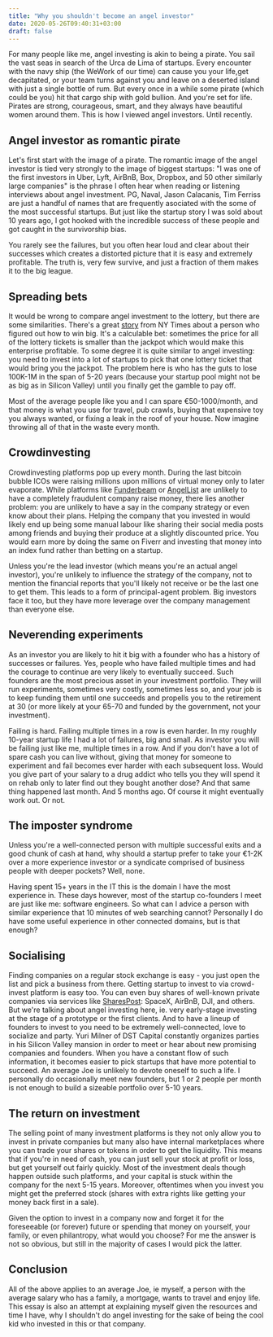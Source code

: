 ```yaml
---
title: "Why you shouldn't become an angel investor"
date: 2020-05-26T09:40:31+03:00
draft: false
---
```


For many people like me, angel investing is akin to being a pirate. You sail the vast seas in search of the Urca de Lima of startups. Every encounter with the navy ship (the WeWork of our time) can cause you your life,get decapitated, or your team turns against you and leave on a deserted island with just a single bottle of rum. But every once in a while some pirate (which could be you) hit that cargo ship with gold bullion. And you're set for life. Pirates are  strong, courageous, smart, and they always have beautiful women around them. This is how I viewed angel investors. Until recently.

## Angel investor as romantic pirate

Let's first start with the image of a pirate. The romantic image of the angel investor is tied very strongly to the image of biggest startups: "I was one of the first investors in Uber, Lyft, AirBnB, Box, Dropbox, and 50 other similarly large companies" is the phrase I often hear when reading or listening interviews about angel investment. PG, Naval, Jason Calacanis, Tim Ferriss are just a handful of names that are frequently asociated with the some of the most successful startups. But just like the startup story I was sold about 10 years ago, I got hooked with the incredible success of these people and got caught in the survivorship bias.

You rarely see the failures, but you often hear loud and clear about their successes which creates a distorted picture that it is easy and extremely profitable. The truth is, very few survive, and just a fraction of them makes it to the big league.

## Spreading bets

It would be wrong to compare angel investment to the lottery, but there are some similarities. There's a great [story](https://www.nytimes.com/interactive/2018/05/03/magazine/money-issue-iowa-lottery-fraud-mystery.html) from NY Times about a person who figured out how to win big. It's a calculable bet: sometimes the price for all of the lottery tickets is smaller than the jackpot which would make this enterprise profitable. To some degree it is quite similar to angel investing: you need to invest into a lot of startups to pick that one lottery ticket that would bring you the jackpot. The problem here is who has the guts to lose 100K-1M in the span of 5-20 years (because your startup pool might not be as big as in Silicon Valley) until you finally get the gamble to pay off.

Most of the average people like you and I can spare €50-1000/month, and that money is what you use for travel, pub crawls, buying that expensive toy you always wanted, or fixing a leak in the roof of your house. Now imagine throwing all of that in the waste every month.

## Crowdinvesting

Crowdinvesting platforms pop up every month. During the last bitcoin bubble ICOs were raising millions upon millions of virtual money only to later evaporate. While platforms like [Funderbeam](https://www.funderbeam.com/) or [AngelList](https://angel.co/) are unlikely to have a completely fraudulent company raise money, there lies another problem: you are unlikely to have a say in the company strategy or even know about their plans. Helping the company that you invested in would likely end up being some manual labour like sharing their social media posts among friends and buying their produce at a slightly discounted price. You would earn more by doing the same on Fiverr and investing that money into an index fund rather than betting on a startup.

Unless you're the lead investor (which means you're an actual angel investor), you're unlikely to influence the strategy of the company, not to mention the financial reports that you'll likely not receive or be the last one to get them. This leads to a form of principal-agent problem. Big investors face it too, but they have more leverage over the company management than everyone else.

## Neverending experiments

As an investor you are likely to hit it big with a founder who has a history of successes or failures. Yes, people who have failed multiple times and had the courage to continue are very likely to eventually succeed. Such founders are the most precious asset in your investment portfolio. They will run experiments, sometimes very costly, sometimes less so, and your job is to keep funding them until one succeeds and propells you to the retirement at 30 (or more likely at your 65-70 and funded by the government, not your investment).

Failing is hard. Failing multiple times in a row is even harder. In my roughly 10-year startup life I had a lot of failures, big and small. As investor you will be failing just like me, multiple times in a row. And if you don't have a lot of spare cash you can live without, giving that money for someone to experiment and fail becomes ever harder with each subsequent loss. Would you give part of your salary to a drug addict who tells you they will spend it on rehab only to later find out they bought another dose? And that same thing happened last month. And 5 months ago. Of course it might eventually work out. Or not.

## The imposter syndrome

Unless you're a well-connected person with multiple successful exits and a good chunk of cash at hand, why should a startup prefer to take your €1-2K over a more experience investor or a syndicate comprised of business people with deeper pockets? Well, none.

Having spent 15+ years in the IT this is the domain I have the most experience in. These days however, most of the startup co-founders I meet are just like me: software engineers. So what can I advice a person with similar experience that 10 minutes of web searching cannot? Personally I do have some useful experience in other connected domains, but is that enough?

## Socialising

Finding companies on a regular stock exchange is easy - you just open the list and pick a business from there. Getting startup to invest to via crowd-invest platform is easy too. You can even buy shares of well-known private companies via services like [SharesPost](https://sharespost.com/): SpaceX, AirBnB, DJI, and others. But we're talking about angel investing here, ie. very early-stage investing at the stage of a prototype or the first clients. And to have a lineup of founders to invest to you need to be extremely well-connected, love to socialize and party. Yuri Milner of DST Capital constantly organizes parties in his Silicon Valley mansion in order to meet or hear about new promising companies and founders. When you have a constant flow of such information, it becomes easier to pick startups that have more potential to succeed. An average Joe is unlikely to devote oneself to such a life. I personally do occasionally meet new founders, but 1 or 2 people per month is not enough to build a sizeable portfolio over 5-10 years.

## The return on investment

The selling point of many investment platforms is they not only allow you to invest in private companies but many also have internal marketplaces where you can trade your shares or tokens in order to get the liquidity. This means that if you're in need of cash, you can just sell your stock at profit or loss, but get yourself out fairly quickly. Most of the investment deals though happen outside such platforms, and your capital is stuck within the company for the next 5-15 years. Moreover, oftentimes when you invest you might get the preferred stock (shares with extra rights like getting your money back first in a sale).

Given the option to invest in a company now and forget it for the foreseeable (or forever) future or spending that money on yourself, your family, or even philantropy, what would you choose? For me the answer is not so obvious, but still in the majority of cases I would pick the latter.

## Conclusion

All of the above applies to an average Joe, ie myself, a person with the average salary who has a family, a mortgage, wants to travel and enjoy life. This essay is also an attempt at explaining myself given the resources and time I have, why I shouldn't do angel investing for the sake of being the cool kid who invested in this or that company.

